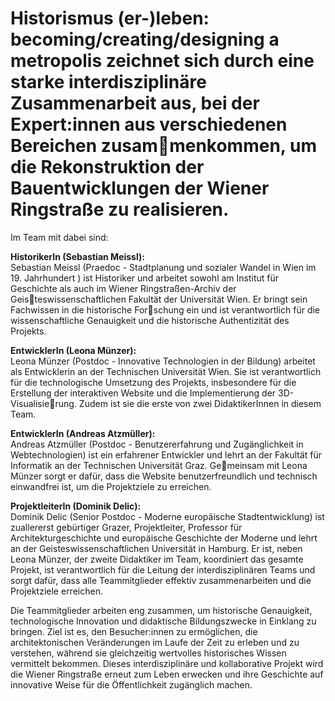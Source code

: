 # Historismus (er-)leben: becoming/creating/designing a metropolis zeichnet sich durch eine starke interdisziplinäre Zusammenarbeit aus, bei der Expert:innen aus verschiedenen Bereichen zusam￾menkommen, um die Rekonstruktion der Bauentwicklungen der Wiener Ringstraße zu realisieren. 
Im Team mit dabei sind:

**HistorikerIn (Sebastian Meissl):** <br>
Sebastian Meissl (Praedoc - Stadtplanung und sozialer Wandel in Wien im 19. Jahrhundert ) ist Historiker und arbeitet sowohl am Institut für Geschichte als auch im Wiener Ringstraßen-Archiv der Geis￾teswissenschaftlichen Fakultät der Universität Wien. Er bringt sein Fachwissen in die historische For￾schung ein und ist verantwortlich für die wissenschaftliche Genauigkeit und die historische Authentizität des Projekts.

**EntwicklerIn (Leona Münzer):** <br>
Leona Münzer (Postdoc - Innovative Technologien in der Bildung) arbeitet als Entwicklerin an der Technischen Universität Wien. Sie ist verantwortlich für die technologische Umsetzung des Projekts, insbesondere für die Erstellung der interaktiven Website und die Implementierung der 3D-Visualisie￾rung. Zudem ist sie die erste von zwei DidaktikerInnen in diesem Team.

**EntwicklerIn (Andreas Atzmüller):** <br>
Andreas Atzmüller (Postdoc - Benutzererfahrung und Zugänglichkeit in Webtechnologien) ist ein erfahrener Entwickler und lehrt an der Fakultät für Informatik an der Technischen Universität Graz. Ge￾meinsam mit Leona Münzer sorgt er dafür, dass die Website benutzerfreundlich und technisch einwandfrei ist, um die Projektziele zu erreichen.

**ProjektleiterIn (Dominik Delic):** <br>
Dominik Delic (Senior Postdoc - Moderne europäische Stadtentwicklung) ist zuallererst gebürtiger Grazer, Projektleiter, Professor für Architekturgeschichte und europäische Geschichte der Moderne und lehrt an der Geisteswissenschaftlichen Universität in Hamburg. Er ist, neben Leona Münzer, der zweite 
Didaktiker im Team, koordiniert das gesamte Projekt, ist verantwortlich für die Leitung der interdisziplinären Teams und sorgt dafür, dass alle Teammitglieder effektiv zusammenarbeiten und die Projektziele erreichen.

Die Teammitglieder arbeiten eng zusammen, um historische Genauigkeit, technologische Innovation und didaktische Bildungszwecke in Einklang zu bringen. Ziel ist es, den Besucher:innen zu ermöglichen, die architektonischen Veränderungen im Laufe der Zeit zu erleben und zu verstehen, während sie 
gleichzeitig wertvolles historisches Wissen vermittelt bekommen. Dieses interdisziplinäre und kollaborative Projekt wird die Wiener Ringstraße erneut zum Leben erwecken und ihre Geschichte auf innovative Weise für die Öffentlichkeit zugänglich machen.
